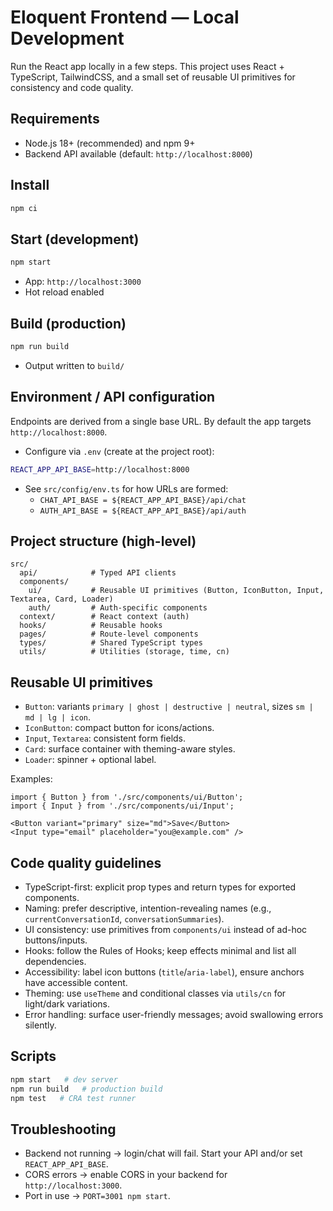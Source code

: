 # Eloquent Frontend — Local Development

Run the React app locally in a few steps. This project uses React + TypeScript, TailwindCSS, and a small set of reusable UI primitives for consistency and code quality.

## Requirements
- Node.js 18+ (recommended) and npm 9+
- Backend API available (default: `http://localhost:8000`)

## Install
```bash
npm ci
```

## Start (development)
```bash
npm start
```
- App: `http://localhost:3000`
- Hot reload enabled

## Build (production)
```bash
npm run build
```
- Output written to `build/`

## Environment / API configuration
Endpoints are derived from a single base URL. By default the app targets `http://localhost:8000`.

- Configure via `.env` (create at the project root):
```bash
REACT_APP_API_BASE=http://localhost:8000
```
- See `src/config/env.ts` for how URLs are formed:
  - `CHAT_API_BASE = ${REACT_APP_API_BASE}/api/chat`
  - `AUTH_API_BASE = ${REACT_APP_API_BASE}/api/auth`

## Project structure (high-level)
```
src/
  api/            # Typed API clients
  components/
    ui/           # Reusable UI primitives (Button, IconButton, Input, Textarea, Card, Loader)
    auth/         # Auth-specific components
  context/        # React context (auth)
  hooks/          # Reusable hooks
  pages/          # Route-level components
  types/          # Shared TypeScript types
  utils/          # Utilities (storage, time, cn)
```

## Reusable UI primitives
- `Button`: variants `primary | ghost | destructive | neutral`, sizes `sm | md | lg | icon`.
- `IconButton`: compact button for icons/actions.
- `Input`, `Textarea`: consistent form fields.
- `Card`: surface container with theming-aware styles.
- `Loader`: spinner + optional label.

Examples:
```tsx
import { Button } from './src/components/ui/Button';
import { Input } from './src/components/ui/Input';

<Button variant="primary" size="md">Save</Button>
<Input type="email" placeholder="you@example.com" />
```

## Code quality guidelines
- TypeScript-first: explicit prop types and return types for exported components.
- Naming: prefer descriptive, intention-revealing names (e.g., `currentConversationId`, `conversationSummaries`).
- UI consistency: use primitives from `components/ui` instead of ad-hoc buttons/inputs.
- Hooks: follow the Rules of Hooks; keep effects minimal and list all dependencies.
- Accessibility: label icon buttons (`title`/`aria-label`), ensure anchors have accessible content.
- Theming: use `useTheme` and conditional classes via `utils/cn` for light/dark variations.
- Error handling: surface user-friendly messages; avoid swallowing errors silently.

## Scripts
```bash
npm start   # dev server
npm run build   # production build
npm test   # CRA test runner
```

## Troubleshooting
- Backend not running → login/chat will fail. Start your API and/or set `REACT_APP_API_BASE`.
- CORS errors → enable CORS in your backend for `http://localhost:3000`.
- Port in use → `PORT=3001 npm start`.
